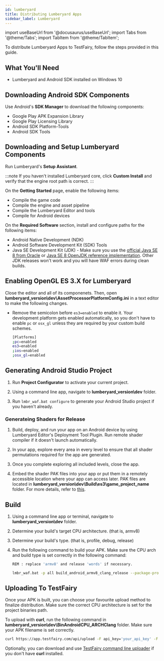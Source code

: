 ```yaml
---
id: lumberyard
title: Distributing Lumberyard Apps
sidebar_label: Lumberyard
---
```


import useBaseUrl from '@docusaurus/useBaseUrl';
import Tabs from '@theme/Tabs';
import TabItem from '@theme/TabItem';

To distribute Lumberyard Apps to TestFairy, follow the steps provided in this guide.

## What You'll Need

- Lumberyard and Android SDK installed on Windows 10

## Downloading Android SDK Components

Use Android's **SDK Manager** to download the following components:

- Google Play APK Expansion Library
- Google Play Licensing Library
- Android SDK Platform-Tools
- Android SDK Tools

## Downloading and Setup Lumberyard Components

Run Lumberyard's **Setup Assistant**.

:::note
If you haven't installed Lumberyard core, click **Custom Install** and verify that the engine root path is correct.
:::

On the **Getting Started** page, enable the following items:

- Compile the game code
- Compile the engine and asset pipeline
- Compile the Lumberyard Editor and tools
- Compile for Android devices

On the **Required Software** section, install and configure paths for the following items:

- Android Native Development (NDK)
- Android Software Development Kit (SDK) Tools
- Java SE Development Kit (JDK) - Make sure you use the [official Java SE 8 from Oracle](https://www.oracle.com/technetwork/java/javase/downloads/jdk8-downloads-2133151.html) or [Java SE 8 OpenJDK reference implementation](https://jdk.java.net/java-se-ri/8). Other JDK releases won't work and you will have WAF errors during clean builds.

## Enabling OpenGL ES 3.X for Lumberyard

Close the editor and all of its componenets. Then, open **lumberyard_version\dev\AssetProcessorPlatformConfig.ini** in a text editor to make the following changes.

- Remove the semicolon before `es3=enabled` to enable it. Your development platform gets enabled automatically, so you don't have to enable `pc` or `osx_gl` unless they are required by your custom build schemes.

  ```bash
  [Platforms]
  ;pc=enabled
  es3=enabled
  ;ios=enabled
  ;osx_gl=enabled
  ```

## Generating Android Studio Project

1. Run **Project Configurator** to activate your current project.

2. Using a command line app, navigate to **lumberyard_version\dev** folder.

3. Run `lmbr_waf.bat configure` to generate your Android Studio project if you haven't already.

### Generateing Shaders for Release

1. Build, deploy, and run your app on an Android device by using Lumberyard Editor's Deployment Tool Plugin. Run remote shader compiler if it doesn't launch automatically.

2. In your app, explore every area in every level to ensure that all shader permutations required for the app are generated.

3. Once you complete exploring all included levels, close the app.

4. Embed the shader PAK files into your app or put them in a remotely accessible location where your app can access later. PAK files are located in **lumberyard_version\dev\Build\es3\game_project_name** folder. For more details, refer to [this](https://docs.aws.amazon.com/lumberyard/latest/userguide/android-shaders-building.html).

## Build

1. Using a command line app or terminal, navigate to **lumberyard_version\dev** folder.

2. Determine your build's target CPU architecture. (that is, armv8)

3. Determine your build's type. (that is, profile, debug, release)

4. Run the following command to build your APK. Make sure the CPU arch and build type is set correctly in the following command:

   ```bash
   REM : replace 'armv8' and release 'words' if necessary.

   lmbr_waf.bat -p all build_android_armv8_clang_release --package-projects-automatically=True
   ```

## Uploading To TestFairy

Once your APK is built, you can choose your favourite upload method to finalize distribution. Make sure the correct CPU architecture is set for the project binaries path.

To upload with **curl**, run the following command in **lumberyard_version\dev\BinAndroidCPU_ARCHClang** folder. Make sure your APK filename is set correctly.

```bash
curl https://app.testfairy.com/api/upload -F api_key='your_api_key' -F file=@ProjectName.apk
```

Optionally, you can download and use [TestFairy command line uploader](https://github.com/testfairy/command-line-uploader) if you don't have **curl** installed.
